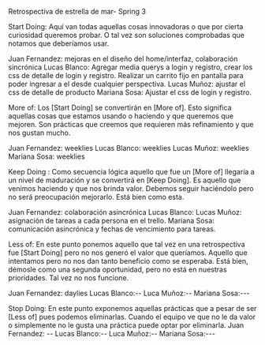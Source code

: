 Retrospectiva de estrella de mar- Spring 3

Start Doing: Aquí van todas aquellas cosas innovadoras o que por cierta curiosidad queremos probar. O tal vez son soluciones comprobadas que notamos que deberíamos usar.

Juan Fernandez: mejoras en el diseño del home/interfaz, colaboración sincrónica 
Lucas Blanco: Agregar media querys a login y registro, crear los css de detalle de login y registro. Realizar un carrito fijo en pantalla para poder ingresar a el desde cualquier perspectiva.
Lucas Muñoz: ajustar el css de detalle de producto
Mariana Sosa: Ajustar el css de login y registro.

More of: Los [Start Doing] se convertirán en [More of]. Esto significa aquellas cosas que estamos usando o haciendo y que queremos que mejoren. Son prácticas que creemos que requieren más refinamiento y que nos gustan mucho.

Juan Fernandez: weeklies 
Lucas Blanco: weeklies
Lucas Muñoz: weeklies
Mariana Sosa: weeklies

Keep Doing : Como secuencia lógica aquello que fue un [More of] llegaría a un nivel de maduración y se convertirá en [Keep Doing]. Es aquello que venimos haciendo y que nos brinda valor. Debemos seguir haciéndolo pero no será preocupación mejorarlo. Está bien como esta.

Juan Fernandez: colaboración asincrónica
Lucas Blanco:
Lucas Muñoz: asignación de tareas a cada persona en el trello.
Mariana Sosa: comunicación asincrónica y fechas de vencimiento para tareas.

Less of: En este punto ponemos aquello que tal vez en una retrospectiva fue [Start Doing] pero no nos generó el valor que queríamos. Aquello que intentamos pero no nos dan tanto beneficio como se esperaba. Está bien, démosle como una segunda oportunidad, pero no está en nuestras prioridades. Tal vez no nos funcione. 

Juan Fernandez: daylies
Lucas Blanco:--
Luca Muñoz:--
Mariana Sosa:---
 
Stop Doing: En este punto exponemos aquellas prácticas que a pesar de ser [Less of] pues podemos eliminarlas. Cuando el equipo ve que no le da valor o simplemente no le gusta una práctica puede optar por eliminarla.
Juan Fernandez: --
Lucas Blanco:--
Luca Muñoz:--
Mariana Sosa:---



